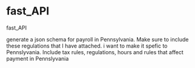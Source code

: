 # fast_API
fast_API



generate a json schema for payroll in Pennsylvania. Make sure to include these regulations that I have attached. i want to make it spefic to Pennslyvania. Include tax rules, regulations, hours and rules that affect payment in Pennslyvania
